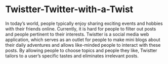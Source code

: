 # Twistter-Twitter-with-a-Twist
In today’s world, people typically enjoy sharing exciting events and hobbies with their friends online. Currently, it is hard for people to filter out posts and people pertinent to their interests. Twistter is a social media web application, which serves as an outlet for people to make mini blogs about their daily adventures and allows like-minded people to interact with these posts. By allowing people to choose topics and people they like, Twistter tailors to a user’s specific tastes and eliminates irrelevant posts.
